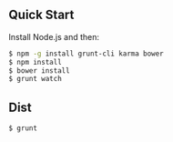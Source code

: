 ## Quick Start

Install Node.js and then:

```sh
$ npm -g install grunt-cli karma bower
$ npm install
$ bower install
$ grunt watch
```

## Dist

```sh
$ grunt
```